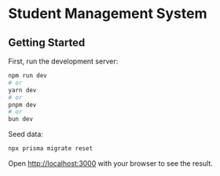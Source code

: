 # Student Management System

## Getting Started

First, run the development server:

```bash
npm run dev
# or
yarn dev
# or
pnpm dev
# or
bun dev
```

Seed data:
```bash
npx prisma migrate reset
```

Open [http://localhost:3000](http://localhost:3000) with your browser to see the result.





